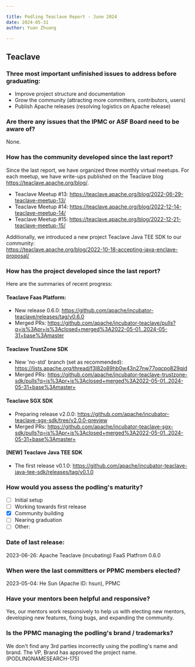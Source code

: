```yaml
---

title: Podling Teaclave Report - June 2024
date: 2024-05-31
author: Yuan Zhuang

---
```


## Teaclave

### Three most important unfinished issues to address before graduating:

  - Improve project structure and documentation
  - Grow the community (attracting more committers, contributors, users)
  - Publish Apache releases (resolving logistics on Apache release)
  
### Are there any issues that the IPMC or ASF Board need to be aware of?
  
  None.
  
### How has the community developed since the last report?
  
  Since the last report, we have organized three monthly virtual
  meetups. For each meetup, we have write-ups published on the Teaclave
  blog <https://teaclave.apache.org/blog/>.
  - Teaclave Meetup #13:
    <https://teaclave.apache.org/blog/2022-06-29-teaclave-meetup-13/>
  - Teaclave Meetup #14:
    <https://teaclave.apache.org/blog/2022-12-14-teaclave-meetup-14/>
  - Teaclave Meetup #15:
    <https://teaclave.apache.org/blog/2022-12-21-teaclave-meetup-15/>


  Additionally, we introduced a new project Teaclave Java TEE SDK to 
  our community:  
  <https://teaclave.apache.org/blog/2022-10-18-accepting-java-enclave-proposal/>
  
### How has the project developed since the last report?
  
  Here are the summaries of recent progress:  

#### Teaclave Faas Platform:
  - New release 0.6.0:
    <https://github.com/apache/incubator-teaclave/releases/tag/v0.6.0>
  - Merged PRs:
    <https://github.com/apache/incubator-teaclave/pulls?q=is%3Apr+is%3Aclosed+merged%3A2022-05-01..2024-05-31+base%3Amaster>
  
#### Teaclave TrustZone SDK
  - New 'no-std' branch (set as recommended):
    <https://lists.apache.org/thread/f3l82o89hb0w43n27nw77oqcpo829qjd>
  - Merged PRs:
    <https://github.com/apache/incubator-teaclave-trustzone-sdk/pulls?q=is%3Apr+is%3Aclosed+merged%3A2022-05-01..2024-05-31+base%3Amaster+>
  
#### Teaclave SGX SDK
  - Preparing release v2.0.0:
    <https://github.com/apache/incubator-teaclave-sgx-sdk/tree/v2.0.0-preview>
  - Merged PRs:
    <https://github.com/apache/incubator-teaclave-sgx-sdk/pulls?q=is%3Apr+is%3Aclosed+merged%3A2022-05-01..2024-05-31+base%3Amaster+>

#### [NEW] Teaclave Java TEE SDK
  - The first release v0.1.0:
    https://github.com/apache/incubator-teaclave-java-tee-sdk/releases/tag/v0.1.0
  

### How would you assess the podling's maturity?

  - [ ] Initial setup
  - [ ] Working towards first release
  - [x] Community building
  - [ ] Nearing graduation
  - [ ] Other:
  
### Date of last release:
  
  2023-06-26: Apache Teaclave (incubating) FaaS Platfrom 0.6.0
  
### When were the last committers or PPMC members elected?

  2023-05-04: He Sun (Apache ID: hsun), PPMC
  
### Have your mentors been helpful and responsive?
  
  Yes, our mentors work responsively to help us with electing new
  mentors, developing new features, fixing bugs, and expanding the
  community.
  
### Is the PPMC managing the podling's brand / trademarks?
  
  We don't find any 3rd parties incorrectly using the podling's name and
  brand.  The VP, Brand has approved the project name.
  (PODLINGNAMESEARCH-175)
